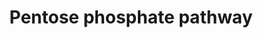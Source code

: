 ---
annotations:
- id: PW:0000045
  parent: classic metabolic pathway
  type: Pathway Ontology
  value: pentose phosphate pathway
authors:
- Kdahlquist
- MaintBot
- Ddigles
- Eweitz
- Ziska
- Egonw
description: ''
last-edited: 2021-05-27
organisms:
- Caenorhabditis elegans
redirect_from:
- /index.php/Pathway:WP312
- /instance/WP312
- /instance/WP312_r124579
revision: r124579
schema-jsonld:
- '@context': https://schema.org/
  '@id': https://wikipathways.github.io/pathways/WP312.html
  '@type': Dataset
  creator:
    '@type': Organization
    name: WikiPathways
  description: ''
  keywords:
  - B0280.3
  - F08F8.7
  - T25B9.9
  - Y24D9A.8
  - glucose-6-phosphate-1-dehydrogenase
  license: CC0
  name: Pentose phosphate pathway
seo: CreativeWork
title: Pentose phosphate pathway
wpid: WP312
---